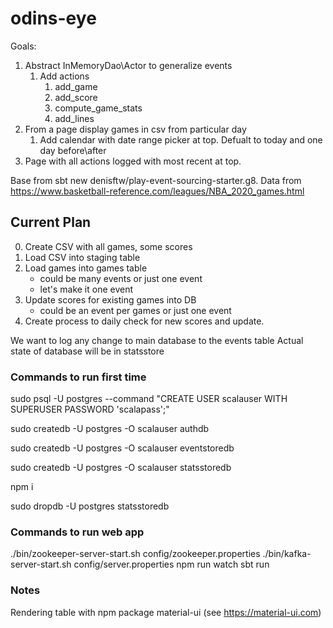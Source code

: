 # odins-eye

Goals:
1. Abstract InMemoryDao\Actor to generalize events
    1. Add actions
        1. add_game
        2. add_score
        3. compute_game_stats
        4. add_lines 
2. From a page display games in csv from particular day
    1. Add calendar with date range picker at top.  Defualt to today
    and one day before\after
3. Page with all actions logged with most recent at top.

Base from sbt new denisftw/play-event-sourcing-starter.g8.
Data from https://www.basketball-reference.com/leagues/NBA_2020_games.html

## Current Plan
0. Create CSV with all games, some scores
1. Load CSV into staging table
2. Load games into games table
    - could be many events or just one event
    - let's make it one event
3. Update scores for existing games into DB
    - could be an event per games or just one event
4. Create process to daily check for new scores and update.

We want to log any change to main database to the events table
Actual state of database will be in statsstore


### Commands to run first time
sudo psql -U postgres --command "CREATE USER scalauser WITH SUPERUSER PASSWORD 'scalapass';"

sudo createdb -U postgres -O scalauser authdb

sudo createdb -U postgres -O scalauser eventstoredb

sudo createdb -U postgres -O scalauser statsstoredb

npm i

sudo dropdb -U postgres statsstoredb


### Commands to run web app
./bin/zookeeper-server-start.sh config/zookeeper.properties
./bin/kafka-server-start.sh config/server.properties
npm run watch
sbt run


### Notes
Rendering table with npm package material-ui (see https://material-ui.com)


